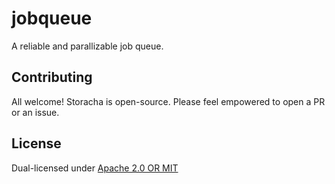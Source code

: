 # jobqueue

A reliable and parallizable job queue.

## Contributing

All welcome! Storacha is open-source. Please feel empowered to open a PR or an issue.

## License

Dual-licensed under [Apache 2.0 OR MIT](LICENSE.md)

